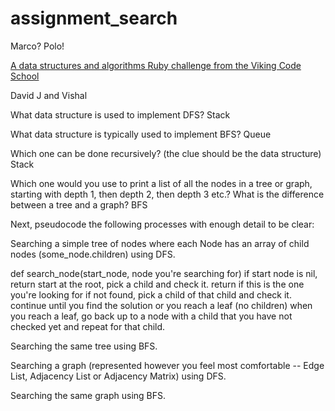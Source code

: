 # assignment_search
Marco?  Polo!

[A data structures and algorithms Ruby challenge from the Viking Code School](http://www.vikingcodeschool.com)

David J and Vishal

What data structure is used to implement DFS? Stack

What data structure is typically used to implement BFS? Queue

Which one can be done recursively? (the clue should be the data structure) Stack

Which one would you use to print a list of all the nodes in a tree or graph, starting with depth 1, then depth 2, then depth 3 etc.?
What is the difference between a tree and a graph? BFS

Next, pseudocode the following processes with enough detail to be clear:

Searching a simple tree of nodes where each Node has an array of child nodes (some_node.children) using DFS.

def search_node(start_node, node you're searching for)
if start node is nil, return
start at the root, pick a child and check it. return if this is the one you're looking for
if not found, pick a child of that child and check it. continue until you find the solution or you reach a leaf (no children)
when you reach a leaf, go back up to a node with a child that you have not checked yet and repeat for that child.


Searching the same tree using BFS.

Searching a graph (represented however you feel most comfortable -- Edge List, Adjacency List or Adjacency Matrix) using DFS.

Searching the same graph using BFS.

